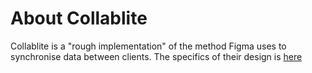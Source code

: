 # About Collablite

Collablite is a "rough implementation" of the method Figma uses to synchronise data between clients. The specifics of their
design is [here](https://www.figma.com/blog/how-figmas-multiplayer-technology-works/)